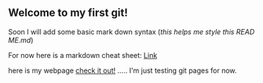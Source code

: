 ## Welcome to my first git!
Soon I will add some basic mark down syntax (*this helps me style this READ ME.md*)
 
For  now here is a markdown cheat sheet: [Link](https://github.com/adam-p/markdown-here/wiki/Markdown-Cheatsheet)

here is my webpage [check it out!](https://web4locals.github.io/first_git/) ..... I'm just testing git pages for now.